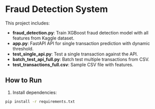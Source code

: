 # Fraud Detection System

This project includes:

- **fraud_detection.py**: Train XGBoost fraud detection model with all features from Kaggle dataset.
- **app.py**: FastAPI API for single transaction prediction with dynamic threshold.
- **test_single_api.py**: Test a single transaction against the API.
- **batch_test_api_full.py**: Batch test multiple transactions from CSV.
- **test_transactions_full.csv**: Sample CSV file with features.

## How to Run

1. Install dependencies:
```bash
pip install -r requirements.txt


